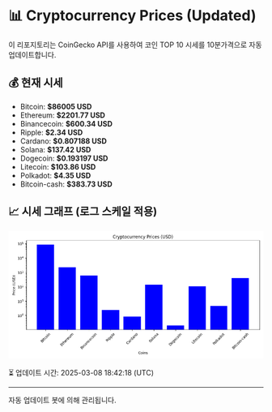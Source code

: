 
# 📊 Cryptocurrency Prices (Updated)

이 리포지토리는 CoinGecko API를 사용하여 코인 TOP 10 시세를 10분가격으로 자동 업데이트합니다.

## 💰 현재 시세
- Bitcoin: **$86005 USD**
- Ethereum: **$2201.77 USD**
- Binancecoin: **$600.34 USD**
- Ripple: **$2.34 USD**
- Cardano: **$0.807188 USD**
- Solana: **$137.42 USD**
- Dogecoin: **$0.193197 USD**
- Litecoin: **$103.86 USD**
- Polkadot: **$4.35 USD**
- Bitcoin-cash: **$383.73 USD**

## 📈 시세 그래프 (로그 스케일 적용)
![Crypto Prices](crypto_prices.png)

⏳ 업데이트 시간: 2025-03-08 18:42:18 (UTC)

---
자동 업데이트 봇에 의해 관리됩니다.
